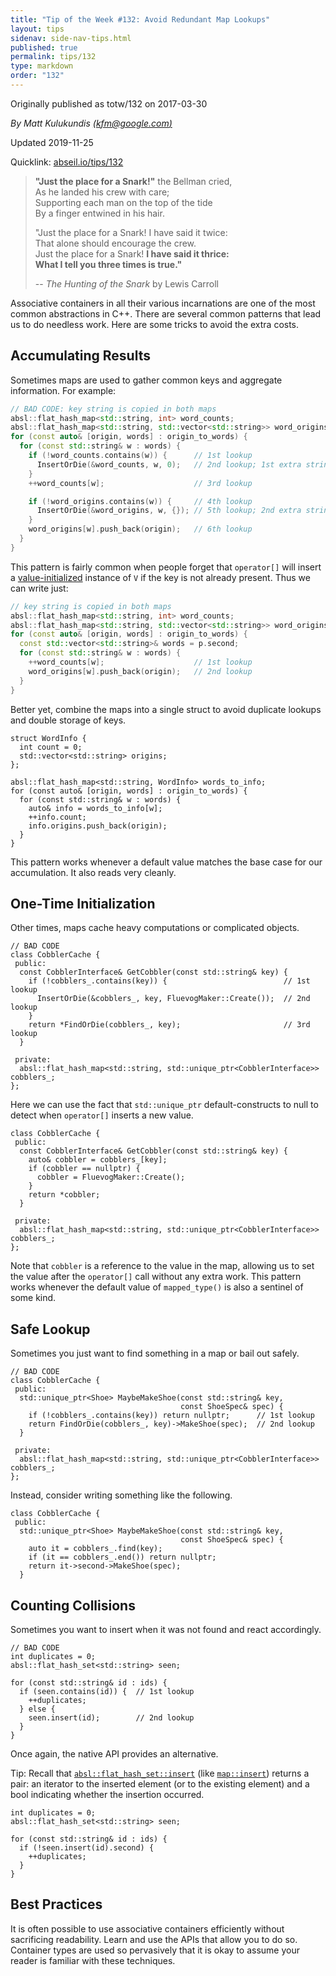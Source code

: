 ```yaml
---
title: "Tip of the Week #132: Avoid Redundant Map Lookups"
layout: tips
sidenav: side-nav-tips.html
published: true
permalink: tips/132
type: markdown
order: "132"
---
```


Originally published as totw/132 on 2017-03-30

*By Matt Kulukundis [(kfm@google.com)](mailto:kfm@google.com)*

Updated 2019-11-25

Quicklink: [abseil.io/tips/132](https://abseil.io/tips/132)

> **"Just the place for a Snark!"** the Bellman cried, \
> As he landed his crew with care; \
> Supporting each man on the top of the tide \
> By a finger entwined in his hair.
>
> "Just the place for a Snark! I have said it twice: \
> That alone should encourage the crew. \
> Just the place for a Snark! **I have said it thrice: \
> What I tell you three times is true."**
>
> -- *The Hunting of the Snark* by Lewis Carroll

Associative containers in all their various incarnations are one of the most
common abstractions in C++. There are several common patterns that lead us to do
needless work. Here are some tricks to avoid the extra costs.

## Accumulating Results

Sometimes maps are used to gather common keys and aggregate information. For
example:

```c++
// BAD CODE: key string is copied in both maps
absl::flat_hash_map<std::string, int> word_counts;
absl::flat_hash_map<std::string, std::vector<std::string>> word_origins;
for (const auto& [origin, words] : origin_to_words) {
  for (const std::string& w : words) {
    if (!word_counts.contains(w)) {      // 1st lookup
      InsertOrDie(&word_counts, w, 0);   // 2nd lookup; 1st extra string copy
    }
    ++word_counts[w];                    // 3rd lookup

    if (!word_origins.contains(w)) {     // 4th lookup
      InsertOrDie(&word_origins, w, {}); // 5th lookup; 2nd extra string copy
    }
    word_origins[w].push_back(origin);   // 6th lookup
  }
}
```

This pattern is fairly common when people forget that `operator[]` will insert a
[value-initialized](http://en.cppreference.com/w/cpp/language/value_initialization)
instance of `V` if the key is not already present. Thus we can write just:

```c++
// key string is copied in both maps
absl::flat_hash_map<std::string, int> word_counts;
absl::flat_hash_map<std::string, std::vector<std::string>> word_origins;
for (const auto& [origin, words] : origin_to_words) {
  const std::vector<std::string>& words = p.second;
  for (const std::string& w : words) {
    ++word_counts[w];                    // 1st lookup
    word_origins[w].push_back(origin);   // 2nd lookup
  }
}
```

Better yet, combine the maps into a single struct to avoid duplicate lookups and
double storage of keys.

```
struct WordInfo {
  int count = 0;
  std::vector<std::string> origins;
};

absl::flat_hash_map<std::string, WordInfo> words_to_info;
for (const auto& [origin, words] : origin_to_words) {
  for (const std::string& w : words) {
    auto& info = words_to_info[w];
    ++info.count;
    info.origins.push_back(origin);
  }
}
```

This pattern works whenever a default value matches the base case for our
accumulation. It also reads very cleanly.

## One-Time Initialization

Other times, maps cache heavy computations or complicated objects.

```
// BAD CODE
class CobblerCache {
 public:
  const CobblerInterface& GetCobbler(const std::string& key) {
    if (!cobblers_.contains(key)) {                          // 1st lookup
      InsertOrDie(&cobblers_, key, FluevogMaker::Create());  // 2nd lookup
    }
    return *FindOrDie(cobblers_, key);                       // 3rd lookup
  }

 private:
  absl::flat_hash_map<std::string, std::unique_ptr<CobblerInterface>> cobblers_;
};
```

Here we can use the fact that `std::unique_ptr` default-constructs to null to
detect when `operator[]` inserts a new value.

```
class CobblerCache {
 public:
  const CobblerInterface& GetCobbler(const std::string& key) {
    auto& cobbler = cobblers_[key];
    if (cobbler == nullptr) {
      cobbler = FluevogMaker::Create();
    }
    return *cobbler;
  }

 private:
  absl::flat_hash_map<std::string, std::unique_ptr<CobblerInterface>> cobblers_;
};
```

Note that `cobbler` is a reference to the value in the map, allowing us to set
the value after the `operator[]` call without any extra work. This pattern works
whenever the default value of `mapped_type()` is also a sentinel of some kind.

## Safe Lookup

Sometimes you just want to find something in a map or bail out safely.

```
// BAD CODE
class CobblerCache {
 public:
  std::unique_ptr<Shoe> MaybeMakeShoe(const std::string& key,
                                      const ShoeSpec& spec) {
    if (!cobblers_.contains(key)) return nullptr;      // 1st lookup
    return FindOrDie(cobblers_, key)->MakeShoe(spec);  // 2nd lookup
  }

 private:
  absl::flat_hash_map<std::string, std::unique_ptr<CobblerInterface>> cobblers_;
};
```

Instead, consider writing something like the following.

```
class CobblerCache {
 public:
  std::unique_ptr<Shoe> MaybeMakeShoe(const std::string& key,
                                      const ShoeSpec& spec) {
    auto it = cobblers_.find(key);
    if (it == cobblers_.end()) return nullptr;
    return it->second->MakeShoe(spec);
  }
```

## Counting Collisions

Sometimes you want to insert when it was not found and react accordingly.

```
// BAD CODE
int duplicates = 0;
absl::flat_hash_set<std::string> seen;

for (const std::string& id : ids) {
  if (seen.contains(id)) {  // 1st lookup
    ++duplicates;
  } else {
    seen.insert(id);        // 2nd lookup
  }
}
```

Once again, the native API provides an alternative.

Tip: Recall that
[`absl::flat_hash_set::insert`](http://en.cppreference.com/w/cpp/container/unordered_set/insert)
(like [`map::insert`](http://en.cppreference.com/w/cpp/container/map/insert))
returns a pair: an iterator to the inserted element (or to the existing element)
and a bool indicating whether the insertion occurred.

```
int duplicates = 0;
absl::flat_hash_set<std::string> seen;

for (const std::string& id : ids) {
  if (!seen.insert(id).second) {
    ++duplicates;
  }
}
```

## Best Practices

It is often possible to use associative containers efficiently without
sacrificing readability. Learn and use the APIs that allow you to do so.
Container types are used so pervasively that it is okay to assume your reader is
familiar with these techniques.
